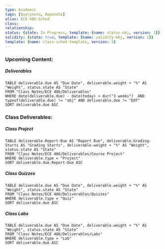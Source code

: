 ```yaml
---
type: Academic
tags: [Querynote, Reponote]
alias: ECE-486-Sched
class: 
relationship: 
status: {state: In Progress, template: {name: status-obj, version: 1}}
validity: {state: true, template: {name: validity-obj, version: 1}}
template: {name: class-sched-template, version: 1} 
---
```

### Upcoming Content:
##### Deliverables
```dataview
TABLE deliverable.due AS "Due Date", deliverable.weight + "%" AS "Weight", status.state AS "State"
FROM "Class Notes/ECE 486/Deliverables"
WHERE date(deliverable.due) - date(today) < dur("3 weeks")  AND typeof(deliverable.due) != "obj" AND deliverable.due != "EOT"
SORT deliverable.due ASC
```

### Class Deliverables:
##### Class Project
```dataview
TABLE deliverable.Report-Due AS "Report Due", deliverable.Grading-Starts AS "Grading Starts", deliverable.weight + "%" AS "Weight", status.state AS "State"
FROM "Class Notes/ECE 486/Deliverables/Course Project"
WHERE deliverable.type = "Project"
SORT deliverable.due.Report-Due ASC
```

##### Class Quizzes
```dataview
TABLE deliverable.due AS "Due Date", deliverable.weight + "%" AS "Weight", status.state AS "State"
FROM "Class Notes/ECE 486/Deliverables/Quizzes"
WHERE deliverable.type = "Quiz"
SORT deliverable.due ASC
```

##### Class Labs
```dataview 
TABLE deliverable.due AS "Due Date", deliverable.weight + "%" AS "Weight", status.state AS "State"
FROM "Class Notes/ECE 486/Deliverables/Labs"
WHERE deliverable.type = "Lab"
SORT deliverable.due ASC
```












